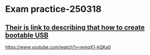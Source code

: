 # Exam practice-250318
## [Their is link to describing that how to create bootable USB](https://www.youtube.com/watch?v=abpAPQH1RsI)
https://www.youtube.com/watch?v=wmqX1-kQKa0
